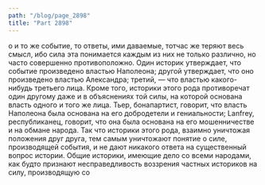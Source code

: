 ```yaml
---
path: "/blog/page_2898"
title: "Part 2898"
---
```


о и то же событие, то ответы, ими даваемые, тотчас же теряют весь смысл, ибо сила эта понимается каждым из них не только различно, но часто совершенно противоположно. Один историк утверждает, что событие произведено властью Наполеона; другой утверждает, что оно произведено властью Александра; третий, — что властью какого-нибудь третьего лица. Кроме того, историки этого рода противоречат один другому даже и в объяснениях той силы, на которой основана власть одного и того же лица. Тьер, бонапартист, говорит, что власть Наполеона была основана на его добродетели и гениальности; Lanfrey, республиканец, говорит, что она была основана на его мошенничестве и на обмане народа. Так что историки этого рода, взаимно уничтожая положения друг друга, тем самым уничтожают понятие о силе, производящей события, и не дают никакого ответа на существенный вопрос истории.
Общие историки, имеющие дело со всеми народами, как будто признают несправедливость воззрения частных историков на силу, производящую со

